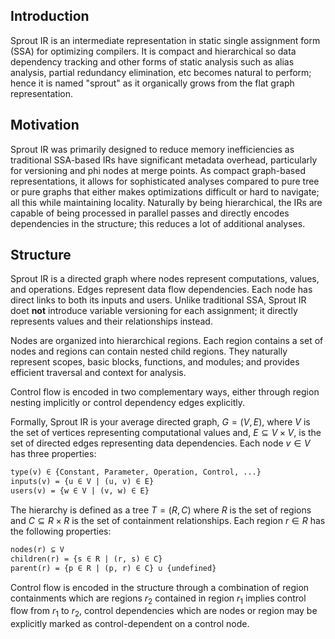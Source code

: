 ## Introduction

Sprout IR is an intermediate representation in static single assignment form (SSA) 
for optimizing compilers. It is compact and hierarchical so data dependency tracking and other forms
of static analysis such as alias analysis, partial redundancy elimination, etc becomes natural
to perform; hence it is named "sprout" as it organically grows from the flat graph representation.

## Motivation

Sprout IR was primarily designed to reduce memory inefficiencies as traditional SSA-based IRs 
have significant metadata overhead, particularly for versioning and phi nodes at merge points. 
As compact graph-based representations, it allows for sophisticated analyses compared to pure tree or
pure graphs that either makes optimizations difficult or hard to navigate; all this while maintaining
locality. Naturally by being hierarchical, the IRs are capable of being processed in parallel passes
and directly encodes dependencies in the structure; this reduces a lot of additional analyses.

## Structure

Sprout IR is a directed graph where nodes represent computations, values, and operations. Edges
represent data flow dependencies. Each node has direct links to both its inputs and users. Unlike
traditional SSA, Sprout IR doet **not** introduce variable versioning for each assignment;
it directly represents values and their relationships instead.

Nodes are organized into hierarchical regions. Each region contains a set of nodes and regions 
can contain nested child regions. They naturally represent scopes, basic blocks, functions, and modules;
and provides efficient traversal and context for analysis.

Control flow is encoded in two complementary ways, either through region nesting implicitly or
control dependency edges explicitly.

Formally, Sprout IR is your average directed graph, $G = (V, E)$, where $V$ is the set of vertices 
representing computational values and, $E \subseteq V \times V$, is the set of directed edges 
representing data dependencies. Each node $v \in V$ has three properties:

```tex
type(v) ∈ {Constant, Parameter, Operation, Control, ...}
inputs(v) = {u ∈ V | (u, v) ∈ E}
users(v) = {w ∈ V | (v, w) ∈ E}
```

The hierarchy is defined as a tree $T = (R, C)$ where $R$ is the set of regions and 
$C \subseteq R \times R$ is the set of containment relationships. Each region $r \in R$ has the 
following properties:

```tex
nodes(r) ⊆ V
children(r) = {s ∈ R | (r, s) ∈ C}
parent(r) = {p ∈ R | (p, r) ∈ C} ∪ {undefined}
```

Control flow is encoded in the structure through a combination of region containments which are regions
$r_2$ contained in region $r_1$ implies control flow from $r_1$ to $r_2$, control dependencies 
which are nodes or region may be explicitly marked as control-dependent on a control node.

